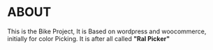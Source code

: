# ABOUT
This is the Bike Project, It is Based on wordpress and woocommerce, 
initially for color Picking.
It is after all called **"Ral Picker"**

